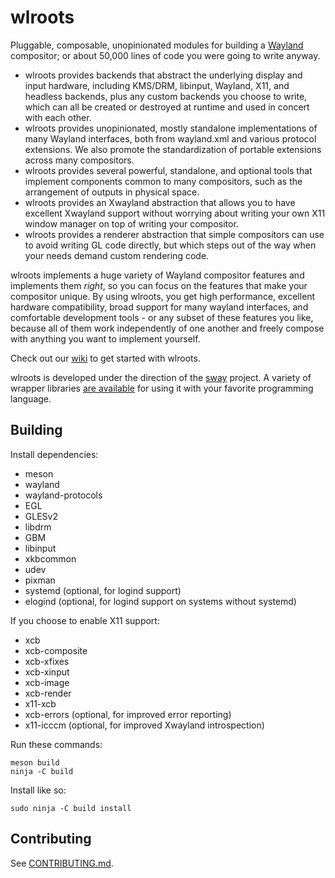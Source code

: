 # wlroots

Pluggable, composable, unopinionated modules for building a
[Wayland](http://wayland.freedesktop.org/) compositor; or about 50,000 lines of
code you were going to write anyway.

- wlroots provides backends that abstract the underlying display and input
	hardware, including KMS/DRM, libinput, Wayland, X11, and headless backends,
	plus any custom backends you choose to write, which can all be created or
	destroyed at runtime and used in concert with each other.
- wlroots provides unopinionated, mostly standalone implementations of many
	Wayland interfaces, both from wayland.xml and various protocol extensions.
	We also promote the standardization of portable extensions across
	many compositors.
- wlroots provides several powerful, standalone, and optional tools that
	implement components common to many compositors, such as the arrangement of
	outputs in physical space.
- wlroots provides an Xwayland abstraction that allows you to have excellent
	Xwayland support without worrying about writing your own X11 window manager
	on top of writing your compositor.
- wlroots provides a renderer abstraction that simple compositors can use to
	avoid writing GL code directly, but which steps out of the way when your
	needs demand custom rendering code.

wlroots implements a huge variety of Wayland compositor features and implements
them *right*, so you can focus on the features that make your compositor
unique. By using wlroots, you get high performance, excellent hardware
compatibility, broad support for many wayland interfaces, and comfortable
development tools - or any subset of these features you like, because all of
them work independently of one another and freely compose with anything you want
to implement yourself.

Check out our [wiki](https://github.com/swaywm/wlroots/wiki/Getting-started) to
get started with wlroots.

wlroots is developed under the direction of the
[sway](https://github.com/swaywm/sway) project. A variety of wrapper libraries
[are available](https://github.com/swaywm) for using it with your favorite
programming language.

## Building

Install dependencies:

* meson
* wayland
* wayland-protocols
* EGL
* GLESv2
* libdrm
* GBM
* libinput
* xkbcommon
* udev
* pixman
* systemd (optional, for logind support)
* elogind (optional, for logind support on systems without systemd)

If you choose to enable X11 support:

* xcb
* xcb-composite
* xcb-xfixes
* xcb-xinput
* xcb-image
* xcb-render
* x11-xcb
* xcb-errors (optional, for improved error reporting)
* x11-icccm (optional, for improved Xwayland introspection)

Run these commands:

    meson build
    ninja -C build

Install like so:

	sudo ninja -C build install

## Contributing

See [CONTRIBUTING.md](https://github.com/swaywm/wlroots/blob/master/CONTRIBUTING.md).
